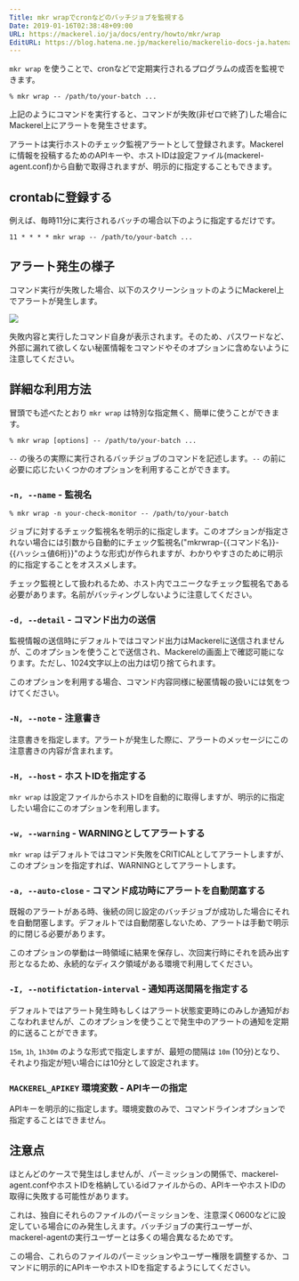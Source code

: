```yaml
---
Title: mkr wrapでcronなどのバッチジョブを監視する
Date: 2019-01-16T02:38:48+09:00
URL: https://mackerel.io/ja/docs/entry/howto/mkr/wrap
EditURL: https://blog.hatena.ne.jp/mackerelio/mackerelio-docs-ja.hatenablog.mackerel.io/atom/entry/10257846132706042215
---
```


`mkr wrap` を使うことで、cronなどで定期実行されるプログラムの成否を監視できます。

```
% mkr wrap -- /path/to/your-batch ...
```

上記のようにコマンドを実行すると、コマンドが失敗(非ゼロで終了)した場合にMackerel上にアラートを発生させます。

アラートは実行ホストのチェック監視アラートとして登録されます。Mackerelに情報を投稿するためのAPIキーや、ホストIDは設定ファイル(mackerel-agent.conf)から自動で取得されますが、明示的に指定することもできます。

## crontabに登録する

例えば、毎時11分に実行されるバッチの場合以下のように指定するだけです。

```
11 * * * * mkr wrap -- /path/to/your-batch ...
```

## アラート発生の様子

コマンド実行が失敗した場合、以下のスクリーンショットのようにMackerel上でアラートが発生します。

![](https://cdn-ak.f.st-hatena.com/images/fotolife/m/mackerelio/20190219/20190219115516.png)

失敗内容と実行したコマンド自身が表示されます。そのため、パスワードなど、外部に漏れて欲しくない秘匿情報をコマンドやそのオプションに含めないように注意してください。

## 詳細な利用方法

冒頭でも述べたとおり `mkr wrap` は特別な指定無く、簡単に使うことができます。

```
% mkr wrap [options] -- /path/to/your-batch ...
```

`--` の後ろの実際に実行されるバッチジョブのコマンドを記述します。`--` の前に必要に応じたいくつかのオプションを利用することができます。

### `-n, --name` - 監視名

```
% mkr wrap -n your-check-monitor -- /path/to/your-batch
```

ジョブに対するチェック監視名を明示的に指定します。このオプションが指定されない場合には引数から自動的にチェック監視名("mkrwrap-{{コマンド名}}-{{ハッシュ値6桁}}"のような形式)が作られますが、わかりやすさのために明示的に指定することをオススメします。

チェック監視として扱われるため、ホスト内でユニークなチェック監視名である必要があります。名前がバッティングしないように注意してください。

### `-d, --detail` - コマンド出力の送信

監視情報の送信時にデフォルトではコマンド出力はMackerelに送信されませんが、このオプションを使うことで送信され、Mackerelの画面上で確認可能になります。ただし、1024文字以上の出力は切り捨てられます。

このオプションを利用する場合、コマンド内容同様に秘匿情報の扱いには気をつけてください。

### `-N, --note` - 注意書き

注意書きを指定します。アラートが発生した際に、アラートのメッセージにこの注意書きの内容が含まれます。

### `-H, --host` - ホストIDを指定する

`mkr wrap` は設定ファイルからホストIDを自動的に取得しますが、明示的に指定したい場合にこのオプションを利用します。

### `-w, --warning` - WARNINGとしてアラートする

`mkr wrap` はデフォルトではコマンド失敗をCRITICALとしてアラートしますが、このオプションを指定すれば、WARNINGとしてアラートします。

### `-a, --auto-close` - コマンド成功時にアラートを自動閉塞する

既報のアラートがある時、後続の同じ設定のバッチジョブが成功した場合にそれを自動閉塞します。デフォルトでは自動閉塞しないため、アラートは手動で明示的に閉じる必要があります。

このオプションの挙動は一時領域に結果を保存し、次回実行時にそれを読み出す形となるため、永続的なディスク領域がある環境で利用してください。

### `-I, --notifictation-interval` - 通知再送間隔を指定する

デフォルトではアラート発生時もしくはアラート状態変更時にのみしか通知がおこなわれませんが、このオプションを使うことで発生中のアラートの通知を定期的に送ることができます。

`15m`, `1h`, `1h30m` のような形式で指定しますが、最短の間隔は `10m` (10分)となり、それより指定が短い場合には10分として設定されます。

### `MACKEREL_APIKEY` 環境変数 - APIキーの指定

APIキーを明示的に指定します。環境変数のみで、コマンドラインオプションで指定することはできません。

## 注意点

ほとんどのケースで発生はしませんが、パーミッションの関係で、mackerel-agent.confやホストIDを格納しているidファイルからの、APIキーやホストIDの取得に失敗する可能性があります。

これは、独自にそれらのファイルのパーミッションを、注意深く0600などに設定している場合にのみ発生しえます。バッチジョブの実行ユーザーが、mackerel-agentの実行ユーザーとは多くの場合異なるためです。

この場合、これらのファイルのパーミッションやユーザー権限を調整するか、コマンドに明示的にAPIキーやホストIDを指定するようにしてください。
